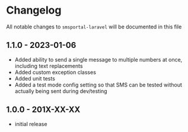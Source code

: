 # Changelog

All notable changes to `smsportal-laravel` will be documented in this file

## 1.1.0 - 2023-01-06

- Added ability to send a single message to multiple numbers at once, including text replacements
- Added custom exception classes
- Added unit tests
- Added a test mode config setting so that SMS can be tested without actually being sent during dev/testing

## 1.0.0 - 201X-XX-XX

- initial release

